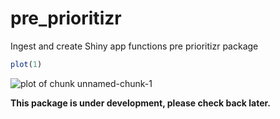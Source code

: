 
# pre_prioritizr

Ingest and create Shiny app functions pre prioritizr package


```r
plot(1)
```

![plot of chunk unnamed-chunk-1](inst/vign/readme-figure/unnamed-chunk-1-1.png)

**This package is under development, please check back later.**
